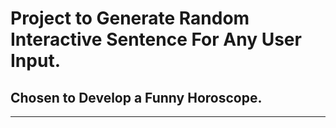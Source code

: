# Project to Generate Random Interactive Sentence For Any User Input. 

## Chosen to Develop a Funny Horoscope.

---




